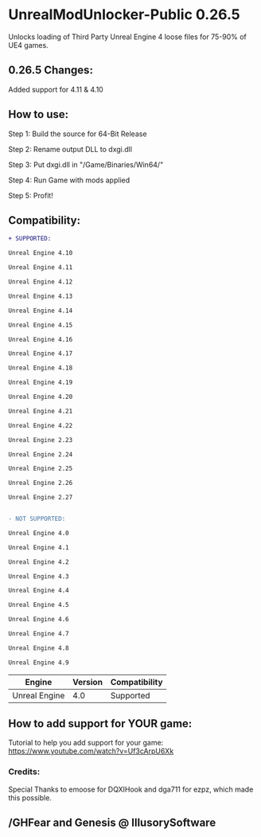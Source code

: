 # UnrealModUnlocker-Public 0.26.5
Unlocks loading of Third Party Unreal Engine 4 loose files for 75-90% of UE4 games.

## 0.26.5 Changes:

Added support for 4.11 & 4.10


## How to use:
Step 1: Build the source for 64-Bit Release

Step 2: Rename output DLL to dxgi.dll

Step 3: Put dxgi.dll in "/Game/Binaries/Win64/"

Step 4: Run Game with mods applied

Step 5: Profit!



## Compatibility:

```diff
+ SUPPORTED:

Unreal Engine 4.10

Unreal Engine 4.11

Unreal Engine 4.12

Unreal Engine 4.13

Unreal Engine 4.14

Unreal Engine 4.15

Unreal Engine 4.16

Unreal Engine 4.17

Unreal Engine 4.18

Unreal Engine 4.19

Unreal Engine 4.20

Unreal Engine 4.21

Unreal Engine 4.22

Unreal Engine 2.23

Unreal Engine 2.24

Unreal Engine 2.25

Unreal Engine 2.26

Unreal Engine 2.27


- NOT SUPPORTED:

Unreal Engine 4.0

Unreal Engine 4.1

Unreal Engine 4.2

Unreal Engine 4.3

Unreal Engine 4.4

Unreal Engine 4.5

Unreal Engine 4.6

Unreal Engine 4.7

Unreal Engine 4.8

Unreal Engine 4.9

```

Engine  | Version |  Compatibility
------------- | ------------- | -------------
Unreal Engine | 4.0  | Supported

## How to add support for YOUR game:
Tutorial to help you add support for your game: https://www.youtube.com/watch?v=Uf3cArpU6Xk



### Credits:
Special Thanks to emoose for DQXIHook and dga711 for ezpz, which made this possible.


## /GHFear and Genesis @ IllusorySoftware
